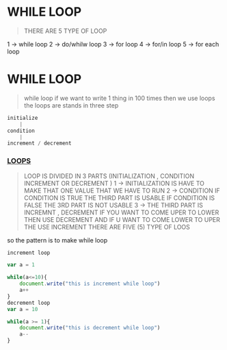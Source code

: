 # WHILE LOOP


>THERE ARE 5 TYPE OF LOOP 

1 -> while loop
2 -> do/whilw loop
3 -> for loop
4 -> for/in loop
5 -> for each loop

#  WHILE LOOP 
> while loop if we want to write 1 thing in 100 times 
then we use loops 
the loops are stands in three step 
```javascript
initialize
    |  
condition 
    |
increment / decrement
```
### <u>LOOPS </U>
>LOOP IS DIVIDED IN 3 PARTS 
(INITIALIZATION , CONDITION INCREMENT OR DECREMENT )
1 -> INITIALIZATION IS HAVE TO MAKE THAT ONE VALUE THAT WE HAVE TO RUN 
2 -> CONDITION IF CONDITION IS TRUE THE THIRD PART IS USABLE IF CONDITION IS FALSE THE 3RD PART IS NOT USABLE 
3 -> THE THIRD PART IS INCREMNT , DECREMENT IF YOU WANT TO COME UPER TO LOWER THEN USE DECREMENT AND IF U WANT TO COME LOWER TO UPER THE USE INCREMENT 
THERE ARE FIVE (5) TYPE OF LOOS 

so the pattern is to make while loop 
```javascript
increment loop

var a = 1

while(a<=10){
    document.write("this is increment while loop")
    a++
}
decrement loop
var a = 10

while(a >= 1){
    document.write("this is decrement while loop")
    a--
}